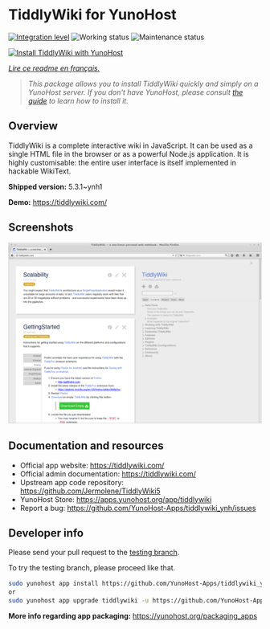<!--
N.B.: This README was automatically generated by https://github.com/YunoHost/apps/tree/master/tools/README-generator
It shall NOT be edited by hand.
-->

# TiddlyWiki for YunoHost

[![Integration level](https://dash.yunohost.org/integration/tiddlywiki.svg)](https://dash.yunohost.org/appci/app/tiddlywiki) ![Working status](https://ci-apps.yunohost.org/ci/badges/tiddlywiki.status.svg) ![Maintenance status](https://ci-apps.yunohost.org/ci/badges/tiddlywiki.maintain.svg)

[![Install TiddlyWiki with YunoHost](https://install-app.yunohost.org/install-with-yunohost.svg)](https://install-app.yunohost.org/?app=tiddlywiki)

*[Lire ce readme en français.](./README_fr.md)*

> *This package allows you to install TiddlyWiki quickly and simply on a YunoHost server.
If you don't have YunoHost, please consult [the guide](https://yunohost.org/#/install) to learn how to install it.*

## Overview

TiddlyWiki is a complete interactive wiki in JavaScript. It can be used as a single HTML file in the browser or as a powerful Node.js application. It is highly customisable: the entire user interface is itself implemented in hackable WikiText.

**Shipped version:** 5.3.1~ynh1

**Demo:** https://tiddlywiki.com/

## Screenshots

![Screenshot of TiddlyWiki](./doc/screenshots/screenshot.png)

## Documentation and resources

* Official app website: <https://tiddlywiki.com/>
* Official admin documentation: <https://tiddlywiki.com/>
* Upstream app code repository: <https://github.com/Jermolene/TiddlyWiki5>
* YunoHost Store: <https://apps.yunohost.org/app/tiddlywiki>
* Report a bug: <https://github.com/YunoHost-Apps/tiddlywiki_ynh/issues>

## Developer info

Please send your pull request to the [testing branch](https://github.com/YunoHost-Apps/tiddlywiki_ynh/tree/testing).

To try the testing branch, please proceed like that.

``` bash
sudo yunohost app install https://github.com/YunoHost-Apps/tiddlywiki_ynh/tree/testing --debug
or
sudo yunohost app upgrade tiddlywiki -u https://github.com/YunoHost-Apps/tiddlywiki_ynh/tree/testing --debug
```

**More info regarding app packaging:** <https://yunohost.org/packaging_apps>
